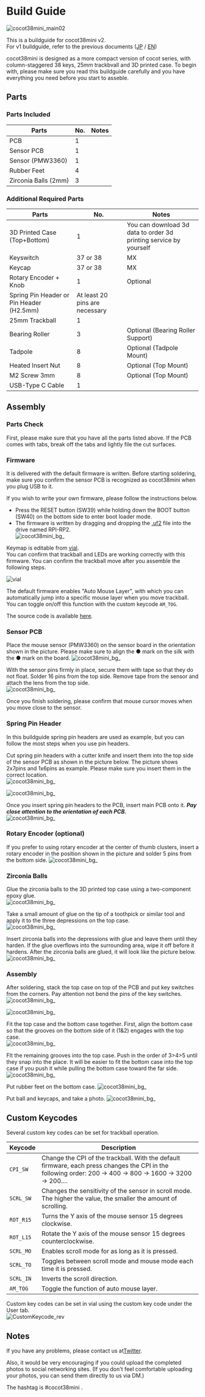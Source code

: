 # Build Guide

![cocot38mini_main02](/images/main_02.jpg)

This is a buildguide for cocot38mini v2.  
For v1 buildguide, refer to the previous documents ([JP](v1/buildguide.md) / [EN](v1/buildguide_en.md))

cocot38mini is designed as a more compact version of cocot series, with column-staggered 38 keys, 25mm trackbvall and 3D printed case. To begin with, please make sure you read this buildguide carefully and you have everything you need before you start to asseble.


## Parts
### Parts Included

|Parts|No.|Notes|
|---|---|---|
|PCB|1||
|Sensor PCB|1||
|Sensor (PMW3360)|1||
|Rubber Feet|4||
|Zirconia Balls (2mm)|3||


### Additional Required Parts

|Parts|No.|Notes|
|---|---|---|
|3D Printed Case (Top+Bottom)|1|You can download 3d data to order 3d printing service by yourself|
|Keyswitch|37 or 38|MX|
|Keycap|37 or 38|MX|
|Rotary Encoder + Knob |1|Optional|
|Spring Pin Header or Pin Header (H2.5mm)|At least 20 pins are necessary||
|25mm Trackball|1||
|Bearing Roller|3|Optional (Bearing Roller Support)|
|Tadpole|8|Optional (Tadpole Mount)|
|Heated Insert Nut|8|Optional (Top Mount)|
|M2 Screw 3mm|8|Optional (Top Mount)|
|USB-Type C Cable|1||


## Assembly
### Parts Check

  First, please make sure that you have all the parts listed above. If the PCB comes with tabs, break off the tabs and lightly file the cut surfaces.

### Firmware

  It is delivered with the default firmware is written. Before starting soldering, make sure you confirm the sensor PCB is recognized as cocot38mini when you plug USB to it.

  If you wish to write your own firmware, please follow the instructions below.

  - Press the RESET button (SW39) while holding down the BOOT button (SW40) on the bottom side to enter boot loader mode.
  - The firmware is written by dragging and dropping the [.uf2](https://github.com/aki27kbd/cocot38mini/blob/main/firmware/aki27_cocot38mini_vial.uf2) file into the drive named RPI-RP2.  
  ![cocot38mini_bg_](/images/bg_firmware.jpg)  


  Keymap is editable from [vial](https://vial.rocks/).  
  You can confirm that trackball and LEDs are working correctly with this firmware. You can confirm the trackball move after you assemble the following steps.

  ![vial](/images/vial.jpg)

  The default firmware enables "Auto Mouse Layer", with which you can automatically jump into a specific mouse layer when you move trackball. You can toggle on/off this function with the custom keycode `AM_TOG`.

  The source code is available [here](https://github.com/aki27kbd/vial-qmk/tree/vial/keyboards/aki27/cocot38mini).

### Sensor PCB

  Place the mouse sensor (PMW3360) on the sensor board in the orientation shown in the picture. Please make sure to align the ● mark on the silk with the ● mark on the board.
  ![cocot38mini_bg_](/images/bg_pmw3360_v2.jpg)

  With the sensor pins firmly in place, secure them with tape so that they do not float. Solder 16 pins from the top side. Remove tape from the sensor and attach the lens from the top side.   
  ![cocot38mini_bg_](/images/bg_pmw3360_v2_2.jpg)

  Once you finish soldering, please confirm that mouse cursor moves when you move close to the sensor.

### Spring Pin Header

  In this buildguide spring pin headers are used as example, but you can follow the most steps when you use pin headers.

  Cut spring pin headers with a cutter knife and insert them into the top side of the sensor PCB as shown in the picture below. The picture shows 2x7pins and 1x6pins as example. Please make sure you insert them in the correct location.  
  ![cocot38mini_bg_](/images/bg_pga2040_1.jpg)

  ![cocot38mini_bg_](/images/bg_pinheader.jpg)

  Once you insert spring pin headers to the PCB, insert main PCB onto it. ***Pay close attention to the orientation of each PCB.***  
  ![cocot38mini_bg_](/images/bg_pinheader_2.jpg)

### Rotary Encoder (optional)

  If you prefer to using rotary encoder at the center of thumb clusters, insert a rotary encoder in the position shown in the picture and solder 5 pins from the bottom side.
  ![cocot38mini_bg_](/images/bg_rotary_encoder.jpg)


### Zirconia Balls

  Glue the zirconia balls to the 3D printed top case using a two-component epoxy glue.  
  ![cocot38mini_bg_](/images/bg_zirconia_1.jpg)

  Take a small amount of glue on the tip of a toothpick or similar tool and apply it to the three depressions on the top case.  
  ![cocot38mini_bg_](/images/bg_zirconia_2.jpg)

  Insert zirconia balls into the depressions with glue and leave them until they harden. If the glue overflows into the surrounding area, wipe it off before it hardens. After the zirconia balls are glued, it will look like the picture below.  
  ![cocot38mini_bg_](/images/bg_zirconia_3.jpg)


### Assembly

  After soldering, stack the top case on top of the PCB and put key switches from the corners. Pay attention not bend the pins of the key switches.  
  ![cocot38mini_bg_](/images/bg_assembly_1.jpg)

  ![cocot38mini_bg_](/images/bg_assembly_2.jpg)

  Fit the top case and the bottom case together. First, align the bottom case so that the grooves on the bottom side of it (1&2) engages with the top case.  
  ![cocot38mini_bg_](/images/bg_assembly_3.jpg)

  FIt the remaining grooves into the top case. Push in the order of 3>4>5 until they snap into the place. It will be easier to fit the bottom case into the top case if you push it while pulling the bottom case toward the far side.
  ![cocot38mini_bg_](/images/bg_assembly_4.jpg)

  Put rubber feet on the bottom case.
  ![cocot38mini_bg_](/images/bg_assembly_5.jpg)

  Put ball and keycaps, and take a photo.
  ![cocot38mini_bg_](/images/bg_assembly_6.jpg)


## Custom Keycodes

  Several custom key codes can be set for trackball operation.

  Keycode   |Description
  ---------|-----------
  `CPI_SW`  |Change the CPI of the trackball. With the default firmware, each press changes the CPI in the following order: 200 -> 400 -> 800 -> 1600 -> 3200 -> 200....
  `SCRL_SW` |Changes the sensitivity of the sensor in scroll mode. The higher the value, the smaller the amount of scrolling.
  `ROT_R15` |Turns the Y axis of the mouse sensor 15 degrees clockwise.
  `ROT_L15` |Rotate the Y axis of the mouse sensor 15 degrees counterclockwise.
  `SCRL_MO` |	Enables scroll mode for as long as it is pressed.
  `SCRL_TO` |Toggles between scroll mode and mouse mode each time it is pressed.
  `SCRL_IN` |Inverts the scroll direction.
  `AM_TOG` |Toggle the function of auto mouse layer.

  Custom key codes can be set in vial using the custom key code under the User tab.  
  ![CustomKeycode_rev](/images/bg_customkeycode.jpg)


## Notes
If you have any problems, please contact us at[Twitter](https://twitter.com/aki27kbd).

Also, it would be very encouraging if you could upload the completed photos to social networking sites. (If you don't feel comfortable uploading your photos, you can send them directly to us via DM.)

The hashtag is #cocot38mini .
